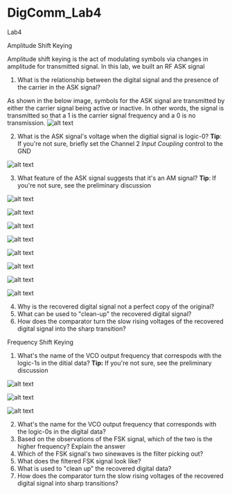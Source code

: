 # DigComm_Lab4
Lab4

Amplitude Shift Keying

Amplitude shift keying is the act of modulating symbols via changes in amplitude for transmitted signal. In this lab, we built an RF ASK signal

1. What is the relationship between the digital signal and the presence of the carrier in the ASK signal?

As shown in the below image, symbols for the ASK signal are transmitted by either the carrier signal being active or inactive. In other words, the signal is transmitted so that a 1 is the carrier signal frequency and a 0 is no transmission.
![alt text](https://github.com/Ryankearns9/DigComm_Lab4/tree/main/imgs/picture_1.png)



2. What is the ASK signal's voltage when the digitial signal is logic-0? **Tip**: If you're not sure, briefly set the Channel 2 *Input Coupling* control to the GND

![alt text](https://github.com/Ryankearns9/DigComm_Lab4/tree/main/imgs/picture_2.png)



3. What feature of the ASK signal suggests that it's an AM signal? **Tip**: If you're not sure, see the preliminary discussion

![alt text](https://github.com/Ryankearns9/DigComm_Lab4/tree/main/imgs/picture_3a.png)

![alt text](https://github.com/Ryankearns9/DigComm_Lab4/tree/main/imgs/picture_3b.png)

![alt text](https://github.com/Ryankearns9/DigComm_Lab4/tree/main/imgs/picture_4a.png)

![alt text](https://github.com/Ryankearns9/DigComm_Lab4/tree/main/imgs/picture_4b.png)

![alt text](https://github.com/Ryankearns9/DigComm_Lab4/tree/main/imgs/picture_5a.png)

![alt text](https://github.com/Ryankearns9/DigComm_Lab4/tree/main/imgs/picture_5b.png)

![alt text](https://github.com/Ryankearns9/DigComm_Lab4/tree/main/imgs/picture_5c.png)

![alt text](https://github.com/Ryankearns9/DigComm_Lab4/tree/main/imgs/picture_5d.png)

4. Why is the recovered digital signal not a perfect copy of the original?
5. What can be used to "clean-up" the recovered digital signal?
6. How does the comparator turn the slow rising voltages of the recovered digital signal into the sharp transition?

Frequency Shift Keying

1. What's the name of the VCO output frequency that correspods with the logic-1s in the ditial data? **Tip:** If you're not sure, see the preliminary discussion

![alt text](https://github.com/Ryankearns9/DigComm_Lab4/tree/main/imgs/Bandpass.PNG)

![alt text](https://github.com/Ryankearns9/DigComm_Lab4/tree/main/imgs/FSK_Pic1.PNG)

![alt text](https://github.com/Ryankearns9/DigComm_Lab4/tree/main/imgs/FSK_Pic2_LPF.PNG)

2. What's the name for the VCO output frequency that corresponds with the logic-0s in the digital data?
3. Based on the observations of the FSK signal, which of the two is the higher frequency? Explain the answer
4. Which of the FSK signal's two sinewaves is the filter picking out?
5. What does the filtered FSK signal look like?
6. What is used to "clean up" the recovered digital data?
7. How does the comparator turn the slow rising voltages of the recovered digital signal into sharp transitions?